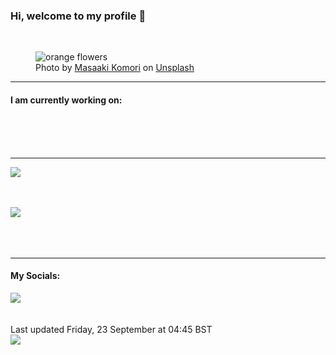 <h3>Hi, welcome to my profile 👋</h3>

<br />
<figure>
  <img
    src="https://images.unsplash.com/photo-1521208916306-71fce562015a?crop=entropy&cs=tinysrgb&fit=max&fm=jpg&ixid=MnwyNzQ3MDB8MHwxfHJhbmRvbXx8fHx8fHx8fDE2NjM4OTgwNjU&ixlib=rb-1.2.1&q=80&w=1080&auto=format"
    alt="orange flowers" 
  />
  <figcaption>Photo by <a
    href="https://unsplash.com/@gaspanik?utm_source=Profile%20readme&utm_medium=referral">Masaaki Komori</a> on <a
    href="https://unsplash.com/?utm_source=Profile%20readme&utm_medium=referral">Unsplash</a></figcaption>
</figure>


<hr />
<h4>I am currently working on:</h4>
<a href=""></a>

<br /><br /><br />

<hr />
<img
  src="https://github-readme-stats.vercel.app/api?username=shanelucy&show_icons=true&theme=calm"
/>
<br /><br /><br />

<img 
  src="https://github-readme-stats.vercel.app/api/top-langs/?username=shanelucy&theme=calm"
/>
<br /><br /><br /><br />
<hr />
<h4>My Socials:</h4>
<a href="https://uk.linkedin.com/in/shane-lucy-4735b616a">
  <img
    src="https://img.shields.io/badge/linkedin%20-%230077B5.svg?&style=for-the-badge&logo=linkedin&logoColor=white"
  />
</a>
<br /><br /><br />
Last updated Friday, 23 September at 04:45 BST
<br />
<img
  src="https://github.com/ShaneLucy/ShaneLucy/workflows/README%20build/badge.svg"
/>
